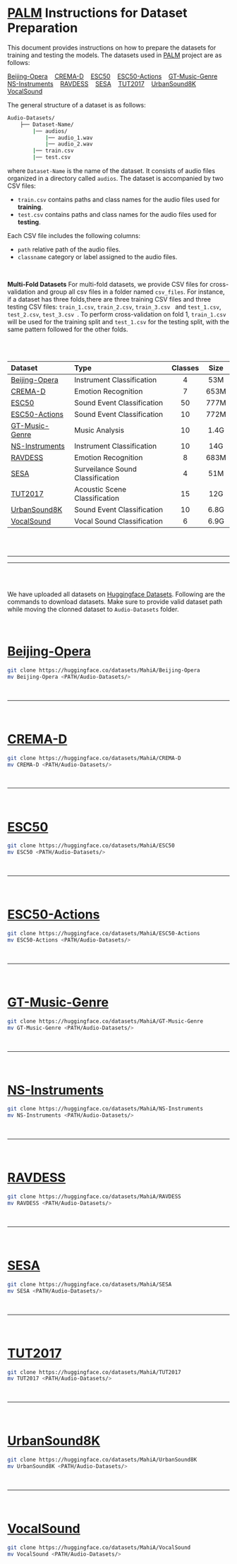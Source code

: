 <h1 id="dataset"><a href="https://github.com/asif-hanif/palm">PALM</a> Instructions for Dataset Preparation</h1>

This document provides instructions on how to prepare the datasets for training and testing the models. The datasets used in [PALM](https://github.com/asif-hanif/palm) project are as follows: 


[Beijing-Opera](https://compmusic.upf.edu/bo-perc-dataset)&nbsp;&nbsp;&nbsp;
[CREMA-D](https://github.com/CheyneyComputerScience/CREMA-D)&nbsp;&nbsp;&nbsp;
[ESC50](https://github.com/karolpiczak/ESC-50)&nbsp;&nbsp;&nbsp; 
[ESC50-Actions](https://github.com/karolpiczak/ESC-50)&nbsp;&nbsp;&nbsp;
[GT-Music-Genre](https://www.kaggle.com/datasets/andradaolteanu/gtzan-dataset-music-genre-classification)&nbsp;&nbsp;&nbsp;
[NS-Instruments](https://magenta.tensorflow.org/datasets/nsynth)&nbsp;&nbsp;&nbsp;
[RAVDESS](https://zenodo.org/records/1188976#.YFZuJ0j7SL8)&nbsp;&nbsp;&nbsp;
[SESA](https://zenodo.org/records/3519845)&nbsp;&nbsp;&nbsp;
[TUT2017](https://zenodo.org/records/400515)&nbsp;&nbsp;&nbsp;
[UrbanSound8K](https://urbansounddataset.weebly.com/urbansound8k.html)&nbsp;&nbsp;&nbsp;
[VocalSound](https://github.com/YuanGongND/vocalsound)&nbsp;&nbsp;&nbsp;


The general structure of a dataset is as follows:

```bash
Audio-Datasets/
    ├── Dataset-Name/
        |── audios/
            |── audio_1.wav
            |── audio_2.wav
        |── train.csv
        |── test.csv
 ```

where `Dataset-Name` is the name of the dataset. It consists of audio files organized in a directory called `audios`. The dataset is accompanied by two CSV files:

- `train.csv` contains paths and class names for the audio files used for **training**.
- `test.csv` contains paths and class names for the audio files used for **testing**.

Each CSV file includes the following columns:
- `path` relative path of the audio files.
- `classname` category or label assigned to the audio files.

<br>

**Multi-Fold Datasets** For multi-fold datasets, we provide CSV files for cross-validation and group all csv files in a folder named `csv_files`. For instance, if a dataset has three folds,there are three training CSV files and three testing CSV files: `train_1.csv`, `train_2.csv`, `train_3.csv ` and `test_1.csv`, `test_2.csv`, `test_3.csv `. To perform cross-validation on fold 1, `train_1.csv` will be used for the training split and `test_1.csv` for the testing split, with the same pattern followed for the other folds.




<br>
<br>

| Dataset | Type | Classes | Size |
|:-- |:-- |:--: |:--: |
| [Beijing-Opera](#beijing-opera) | Instrument Classification | 4 | 53M
| [CREMA-D](#crema-d) | Emotion Recognition | 7 | 653M
| [ESC50](#esc50) | Sound Event Classification | 50 | 777M
| [ESC50-Actions](#esc50-actions) | Sound Event Classification | 10 | 772M 
| [GT-Music-Genre](#gt-music-genre) | Music Analysis | 10 | 1.4G
| [NS-Instruments](#ns-instruments) | Instrument Classification | 10 | 14G 
| [RAVDESS](#ravdess) | Emotion Recognition | 8 | 683M
| [SESA](#sesa) | Surveilance Sound Classification | 4 | 51M
| [TUT2017](#tut2017) | Acoustic Scene Classification | 15 | 12G 
| [UrbanSound8K](#urbansound8k) | Sound Event Classification | 10 | 6.8G 
| [VocalSound](#vocalsound) | Vocal Sound Classification | 6 | 6.9G

<br><br>
<hr><hr>
<br><br>

We have uploaded all datasets on [Huggingface Datasets](https://huggingface.co/docs/datasets/en/index). Following are the commands to download datasets. Make sure to provide valid dataset path while moving the clonned dataset to `Audio-Datasets` folder.

<br>


# [Beijing-Opera](https://compmusic.upf.edu/bo-perc-dataset)
```bash 
git clone https://huggingface.co/datasets/MahiA/Beijing-Opera
mv Beijing-Opera <PATH/Audio-Datasets/>
```

<br>
<hr>
<br>

# [CREMA-D](https://github.com/CheyneyComputerScience/CREMA-D)
```bash 
git clone https://huggingface.co/datasets/MahiA/CREMA-D
mv CREMA-D <PATH/Audio-Datasets/>
```

<br>
<hr>
<br>

# [ESC50](https://github.com/karolpiczak/ESC-50)
```bash 
git clone https://huggingface.co/datasets/MahiA/ESC50
mv ESC50 <PATH/Audio-Datasets/>
```

<br>
<hr>
<br>

# [ESC50-Actions](https://github.com/karolpiczak/ESC-50)
```bash 
git clone https://huggingface.co/datasets/MahiA/ESC50-Actions
mv ESC50-Actions <PATH/Audio-Datasets/>
```

<br>
<hr>
<br>

# [GT-Music-Genre](https://www.kaggle.com/datasets/andradaolteanu/gtzan-dataset-music-genre-classification)
```bash 
git clone https://huggingface.co/datasets/MahiA/GT-Music-Genre
mv GT-Music-Genre <PATH/Audio-Datasets/>
```


<br>
<hr>
<br>

# [NS-Instruments](https://magenta.tensorflow.org/datasets/nsynth)
```bash 
git clone https://huggingface.co/datasets/MahiA/NS-Instruments
mv NS-Instruments <PATH/Audio-Datasets/>
```

<br>
<hr>
<br>

# [RAVDESS](https://zenodo.org/records/1188976#.YFZuJ0j7SL8)
```bash 
git clone https://huggingface.co/datasets/MahiA/RAVDESS
mv RAVDESS <PATH/Audio-Datasets/>
```


<br>
<hr>
<br>

# [SESA](https://zenodo.org/records/3519845)
```bash 
git clone https://huggingface.co/datasets/MahiA/SESA
mv SESA <PATH/Audio-Datasets/>
```

<br>
<hr>
<br>

# [TUT2017](https://zenodo.org/records/400515)
```bash 
git clone https://huggingface.co/datasets/MahiA/TUT2017
mv TUT2017 <PATH/Audio-Datasets/>
```


<br>
<hr>
<br>

# [UrbanSound8K](https://urbansounddataset.weebly.com/urbansound8k.html)
```bash 
git clone https://huggingface.co/datasets/MahiA/UrbanSound8K
mv UrbanSound8K <PATH/Audio-Datasets/>
```



<br>
<hr>
<br>

# [VocalSound](https://github.com/YuanGongND/vocalsound)
```bash 
git clone https://huggingface.co/datasets/MahiA/VocalSound
mv VocalSound <PATH/Audio-Datasets/>
```
